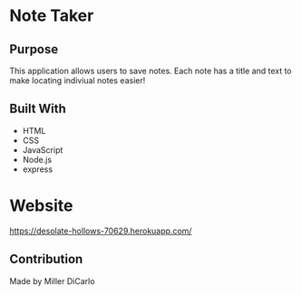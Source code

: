 # Note Taker

## Purpose
This application allows users to save notes. Each note has a title and text to make locating indiviual notes easier!

## Built With
* HTML
* CSS
* JavaScript
* Node.js
* express

# Website
https://desolate-hollows-70629.herokuapp.com/

## Contribution
Made by Miller DiCarlo